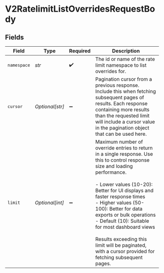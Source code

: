 # V2RatelimitListOverridesRequestBody


## Fields

| Field                                                                                                                                                                                                                                                                                                                                                                                                                                 | Type                                                                                                                                                                                                                                                                                                                                                                                                                                  | Required                                                                                                                                                                                                                                                                                                                                                                                                                              | Description                                                                                                                                                                                                                                                                                                                                                                                                                           |
| ------------------------------------------------------------------------------------------------------------------------------------------------------------------------------------------------------------------------------------------------------------------------------------------------------------------------------------------------------------------------------------------------------------------------------------- | ------------------------------------------------------------------------------------------------------------------------------------------------------------------------------------------------------------------------------------------------------------------------------------------------------------------------------------------------------------------------------------------------------------------------------------- | ------------------------------------------------------------------------------------------------------------------------------------------------------------------------------------------------------------------------------------------------------------------------------------------------------------------------------------------------------------------------------------------------------------------------------------- | ------------------------------------------------------------------------------------------------------------------------------------------------------------------------------------------------------------------------------------------------------------------------------------------------------------------------------------------------------------------------------------------------------------------------------------- |
| `namespace`                                                                                                                                                                                                                                                                                                                                                                                                                           | *str*                                                                                                                                                                                                                                                                                                                                                                                                                                 | :heavy_check_mark:                                                                                                                                                                                                                                                                                                                                                                                                                    | The id or name of the rate limit namespace to list overrides for.                                                                                                                                                                                                                                                                                                                                                                     |
| `cursor`                                                                                                                                                                                                                                                                                                                                                                                                                              | *Optional[str]*                                                                                                                                                                                                                                                                                                                                                                                                                       | :heavy_minus_sign:                                                                                                                                                                                                                                                                                                                                                                                                                    | Pagination cursor from a previous response. Include this when fetching subsequent pages of results. Each response containing more results than the requested limit will include a cursor value in the pagination object that can be used here.                                                                                                                                                                                        |
| `limit`                                                                                                                                                                                                                                                                                                                                                                                                                               | *Optional[int]*                                                                                                                                                                                                                                                                                                                                                                                                                       | :heavy_minus_sign:                                                                                                                                                                                                                                                                                                                                                                                                                    | Maximum number of override entries to return in a single response. Use this to control response size and loading performance.<br/><br/>- Lower values (10-20): Better for UI displays and faster response times<br/>- Higher values (50-100): Better for data exports or bulk operations<br/>- Default (10): Suitable for most dashboard views<br/><br/>Results exceeding this limit will be paginated, with a cursor provided for fetching subsequent pages. |
